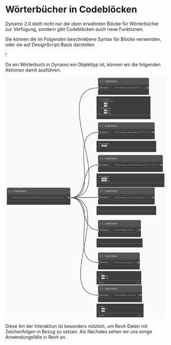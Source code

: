 # Wörterbücher in Codeblöcken

Dynamo 2.0 stellt nicht nur die oben erwähnten Blöcke für Wörterbücher zur Verfügung, sondern gibt Codeblöcken auch neue Funktionen.

Sie können die im Folgenden beschriebene Syntax für Blöcke verwenden, oder sie auf DesignScript-Basis darstellen.

\![](<../images/5-5/1/what is a dictionary - what are the changes (1) (1).jpg>)

Da ein Wörterbuch in Dynamo ein Objekttyp ist, können wir die folgenden Aktionen damit ausführen.

![](../images/5-5/3/dictionariesincb-actionswithcodeblocks.jpg)

Diese Art der Interaktion ist besonders nützlich, um Revit-Daten mit Zeichenfolgen in Bezug zu setzen. Als Nächstes sehen wir uns einige Anwendungsfälle in Revit an.

